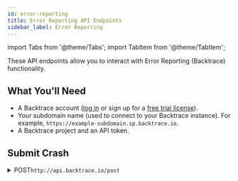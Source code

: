 ```yaml
---
id: error-reporting
title: Error Reporting API Endpoints
sidebar_label: Error Reporting
---
```


import Tabs from '@theme/Tabs';
import TabItem from '@theme/TabItem';

These API endpoints allow you to interact with Error Reporting (Backtrace) functionality.

## What You'll Need

- A Backtrace account ([log in](https://backtrace.io/login) or sign up for a [free trial license](https://backtrace.io/sign-up)).
- Your subdomain name (used to connect to your Backtrace instance). For example, `https://example-subdomain.sp.backtrace.io`.
- A Backtrace project and an API token.

## Submit Crash

<details><summary><span className="api post">POST</span><code>http://api.backtrace.io/post</code></summary>
<p/>

Submits crash object to Backtrace instance.

#### Parameters

<table id="table-api">
   <tbody>
      <tr>
         <td><code>token</code></td>
         <td>
            <p><small>| QUERY | REQUIRED | STRING |</small></p>
            <p>Your API token.</p>
         </td>
      </tr>
   </tbody>
   <tbody>
      <tr>
         <td><code>format</code></td>
         <td>
            <p><small>| QUERY | REQUIRED | STRING |</small></p>
            <p>The format of the crash you are submitting. Default value is <code>json</code>.</p>
         </td>
      </tr>
   </tbody>
   <tbody>
      <tr>
         <td><code>body</code></td>
         <td>
            <p><small>| BODY | REQUIRED | STRING |</small></p>
            <p>The JSON body of the crash dump. The required fields for <code>body</code> are:</p>
            <p>
              <ul>
                <li><code>uuid</code></li>
                <li><code>timestamp</code></li>
                <li><code>lang</code></li>
                <li><code>langVersion</code></li>
                <li><code>agent</code></li>
                <li><code>agentVersion</code></li>
                <li><code>threads</code></li>
                <li><code>mainThread</code></li>
              </ul>
            </p>
         </td>
      </tr>
   </tbody>
   <tbody>
      <tr>
         <td><code>uuid</code></td>
         <td>
            <p><small>| BODY | REQUIRED | STRING |</small></p>
            <p>16 bytes of randomness in hman readable UUID format. The server will reject the request if UUID is already found.</p>
         </td>
      </tr>
   </tbody>
   <tbody>
      <tr>
         <td><code>timestamp</code></td>
         <td>
            <p><small>| BODY | REQUIRED | INTEGER |</small></p>
            <p>The UTC timestamp in seconds.</p>
         </td>
      </tr>
   </tbody>
   <tbody>
      <tr>
         <td><code>lang</code></td>
         <td>
            <p><small>| BODY | REQUIRED | STRING |</small></p>
            <p>The name of the programming language/environment this errors come from.</p>
         </td>
      </tr>
   </tbody>
   <tbody>
      <tr>
         <td><code>langVersion</code></td>
         <td>
            <p><small>| BODY | REQUIRED | STRING |</small></p>
            <p>The versione of the programming language/environment this error come from.</p>
         </td>
      </tr>
   </tbody>
   <tbody>
      <tr>
         <td><code>agent</code></td>
         <td>
            <p><small>| BODY | REQUIRED | STRING |</small></p>
            <p>The name of the client that is sending this error report.</p>
         </td>
      </tr>
   </tbody>
   <tbody>
      <tr>
         <td><code>agentVersion</code></td>
         <td>
            <p><small>| BODY | REQUIRED | STRING |</small></p>
            <p>The version of the client that is sending this error report.</p>
         </td>
      </tr>
   </tbody>
   <tbody>
      <tr>
         <td><code>threads</code></td>
         <td>
            <p><small>| BODY | REQUIRED | OBJECT |</small></p>
            <p>Contains a map of all threads running in the environment. It could be only one. The object is composed by the <code>main</code> object that is the key of the <code>threads</code> object and represent the unique ID of a thread. The object contains the following fields:</p>
            <p>
              <ul>
                <li><code>name</code> - A string that provides a small description of what the thread does.</li>
                <li><code>fault</code> - A boolean value that denotes if a thread is a faulting thread. Rarely two faulted threads can be seen, if it happens, the first faulting thread listed in the minidump gets the status of <code>mainThreads</code></li>
                <li><code>stack</code> - An array composed by the following fields:</li>
                    <ul>
                      <li><code>guessed_frame</code> - A boolean value that is <code>true</code> if the stack frame is created by hueristic method due to missing CFI, and <code>false</code> otherwise.</li>
                      <li><code>funcName</code> - A string value that identifies the function, method, or procedure name. If not provided then <code>address</code> must be provided.</li>
                      <li><code>address</code> - A string value that identifies the address of the stack frame. Required if <code>funcName</code> is not provided.</li>
                      <li><code>line</code> - A string value that identifies the line number in the source code of the stack frame. First line is 1.</li>
                      <li><code>column</code> - A string value that identifies the column number in the source code of the stack frame. First column is 1.</li>
                      <li><code>sourceCode</code> - A string value that identifies the ID of the source code file the stack frame is contained in.</li>
                      <li><code>library</code> - A string value that identifies the shared object, the library or the module name.</li>
                      <li><code>debug_identifier</code> - A string value that identifies the debug identifier for the library associated with this frame.</li>
                      <li><code>faulted</code> - A boolean value that indicates if this frame is known to to the faulting frame.</li>
                      <li><code>registers</code> - In this object the keys are the register names. Use any names that make sense for the architecture. These must correspond to the values in the <code>arch</code> definition. JSON does not support 64 bit integers, so you must set the correct type and then encode the 64 bit integers as a string.</li>
                    </ul>
              </ul>
            </p>
         </td>
      </tr>
   </tbody>
   <tbody>
      <tr>
         <td><code>mainThreads</code></td>
         <td>
            <p><small>| BODY | REQUIRED | STRING |</small></p>
            <p>It represent the thread that wither triggered the error or generated this object. The value of this field should be one of the keys in the <code>threads</code> object and cannot be <code>null</code>.</p>
         </td>
      </tr>
   </tbody>
   <tbody>
      <tr>
         <td><code>symbolication</code></td>
         <td>
            <p><small>| BODY | OPTIONAL | STRING |</small></p>
            <p>Specifies the symbolication that needs to be applied. Supported values are:</p>
            <p>
            <ul>
               <li><code>minidump</code>.</li>
               <li><code>sourcemap</code>.</li>
               <li><code>proguard</code>.</li>
            </ul>
            </p>This should not be specified for client-symbolicated objects.
         </td>
      </tr>
   </tbody>
   <tbody>
      <tr>
         <td><code>entryThread</code></td>
         <td>
            <p><small>| BODY | OPTIONAL | STRING |</small></p>
            <p>Specifies which thread is the entry point or the starting thread. This must correspond to an entry in the <code>threads</code> field.</p>
         </td>
      </tr>
   </tbody>
   <tbody>
      <tr>
         <td><code>arch</code></td>
         <td>
            <p><small>| BODY | OPTIONAL | OBJECT |</small></p>
            <p>Specifies the CPU architecture information. It is required if you want to have registers in the stack frame. The object has two fields: </p>
            <p>
              <ul>
                <li><code>name</code> - On some systems the running program can be run with a different arch tahn the system itself. <code>attributes.uname.machine</code> has to do with the system arch; this field has to do with the running process arch.</li>
                <li><code>registers</code> - It corresponds with registers in the stack frame. Specifies the names of the registers for this arch. The values are the types. Valid types are:
                  <ul>
                    <li><code>i32</code></li>
                    <li><code>u32</code></li>
                    <li><code>i64</code></li>
                    <li><code>u64</code></li>
                    <li><code>f32</code></li>
                    <li><code>string</code></li>
                  </ul>
                  <p>If you use <code>string</code>, you can format the value as you want.</p>
                </li>
              </ul>
            </p>
         </td>
      </tr>
   </tbody>
   <tbody>
      <tr>
         <td><code>fingerprint</code></td>
         <td>
            <p><small>| BODY | OPTIONAL | STRING |</small></p>
            <p>This is a base64 encoded unique ID that groups the report with the same fingerprint (32 bytes). If omitted, a fingerprint will be generated from the submitted stack trace.</p>
         </td>
      </tr>
   </tbody>
   <tbody>
      <tr>
         <td><code>classifiers</code></td>
         <td>
            <p><small>| BODY | OPTIONAL | ARRAY of STRINGS |</small></p>
            <p>List of strings which are report classifications.</p>
         </td>
      </tr>
   </tbody>
   <tbody>
      <tr>
         <td><code>attributes</code></td>
         <td>
            <p><small>| BODY | OPTIONAL | OBJECT of KEY:VALUE Pairs |</small></p>
            <p>This is a set of key-value pairs that belong to the error report. The exact fields are not defined by this specification. It is up to the JSON consumer how to display or otherwise represent key/value pairs in this object. The value of a key-value pair can be a string, integer, or boolean. These attributes are indexed and searchable. Some of the possible values:</p>
            <ul>
               <li><code>application: foo</code></li>
               <li><code>cpu.iowait: 1234143</code></li>
               <li><code>system.memory.buffers: 1234</code></li>
               <li><code>uname.machine: x86_64</code></li>
               <li><code>vm.swap.size: 1234</code></li>
               <li><code>error.message: Unexpected token h</code></li>
            </ul>
         </td>
      </tr>
   </tbody>
   <tbody>
      <tr>
         <td><code>sourceCode</code></td>
         <td>
            <p><small>| BODY | OPTIONAL | OBJECT |</small></p>
            <p>The object include the source code for better debugging experience. The object is composed by the <code>sourceCodeId</code> object that is the ID of the source code. The object is composed by the following fields:</p>
            <ul>
               <li><code>text</code> - A string that provides the full source file or a subset of it. If provided, then also <code>startline</code> should be provided. If not provided, then <code>path</code> must be provided.</li>
               <li><code>startLine</code> - An integer value that provides the line number that the provided text starts on. It is required if <code>text</code> is provided. First line is 1.</li>
               <li><code>startColumn</code> - An integer value that provides the column number that the first byte in the <code>text</code> segment is. First column is 1.</li>
               <li><code>startPos</code> - An integer value that provides the absolute byte index in the original file that the provided segment is part of. First byte is 0.</li>
               <li><code>path</code> - A string value that provides the file system path to the original source code file. If not provided, then <code>text</code> must be provided.</li>
               <li><code>tabWidth</code> - An integer value that inform source code display how many spaces a tab should represent.</li>
            </ul>
         </td>
      </tr>
   </tbody>
</table>

```jsx title="Sample Request"

```

#### Responses

<table id="table-api">
<tbody>
  <tr>
    <td><code>200</code></td>
    <td colSpan='2'>Success.</td>
  </tr>
</tbody>
<tbody>
  <tr>
    <td><code>400</code></td>
    <td colSpan='2'>Malformed request.</td>
  </tr>
</tbody>
<tbody>
  <tr>
    <td><code>403</code></td>
    <td colSpan='2'>Invalid token.</td>
  </tr>
</tbody>
</table>

```jsx title="Sample Response"

```

</details>
